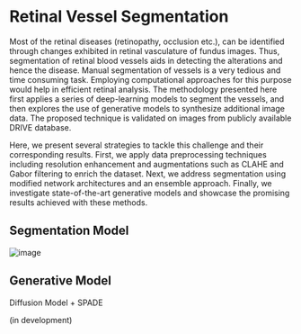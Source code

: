 # Retinal Vessel Segmentation
Most of the retinal diseases (retinopathy, occlusion etc.), can be identified through changes exhibited in retinal vasculature of fundus images. Thus, segmentation of retinal blood vessels aids in detecting the alterations and hence the disease. Manual segmentation of vessels  is a very tedious and time consuming task. Employing computational approaches for this purpose would help in efficient retinal analysis.
The methodology presented here first applies a series of deep-learning models to segment the vessels, and then explores the use of generative models to synthesize additional image data.
The proposed technique is validated on images from publicly available DRIVE database.

Here, we present several strategies to tackle this challenge and their corresponding results. First, we apply data preprocessing techniques including resolution enhancement and augmentations such as CLAHE and Gabor filtering to enrich the dataset. 
Next, we address segmentation using modified network architectures and an ensemble approach. Finally, we investigate state-of-the-art generative models and showcase the promising results achieved with these methods.

## Segmentation Model
![image](https://github.com/user-attachments/assets/f4bd91cf-2e14-48e2-8f41-4943dfc979a3)

## Generative Model
Diffusion Model + SPADE 

(in development)
